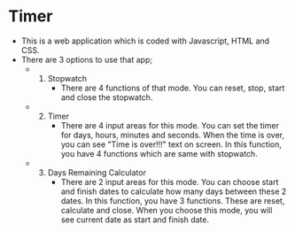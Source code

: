 # Timer
- This is a web application which is coded with Javascript, HTML and CSS.<br/>
- There are 3 options to use that app;<br/>
  - 1) Stopwatch<br/>
        - There are 4 functions of that mode. You can reset, stop, start and close the stopwatch.<br/>
  - 2) Timer<br/>
        - There are 4 input areas for this mode. You can set the timer for days, hours, minutes and seconds. When the time is over, you can see "Time is over!!!" text on screen. In this function, you have 4 functions which are same with stopwatch.<br/>
  - 3) Days Remaining Calculator
        - There are 2 input areas for this mode. You can choose start and finish dates to calculate how many days between these 2 dates. In this function, you have 3 functions. These are reset, calculate and close. When you choose this mode, you will see current date as start and finish date.
